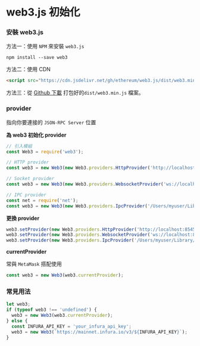# web3.js 初始化

### 安裝 web3.js

方法一：使用 `NPM` 來安裝 `web3.js`

```
npm install --save web3
```

方法二：使用 CDN

```html
<script src="https://cdn.jsdelivr.net/gh/ethereum/web3.js/dist/web3.min.js"></script>
```

方法三：從 [Github 下載](https://github.com/ethereum/web3.js) 打包好的`dist/web3.min.js` 檔案。

### provider

指向你要連接的 `JSON-RPC Server` 位置

**為 web3 初始化 provider**

```js
// 引入模組
const Web3 = require('web3');

// HTTP provider
const web3 = new Web3(new Web3.providers.HttpProvider('http://localhost:8545'));

// Socket provider
const web3 = new Web3(new Web3.providers.WebsocketProvider('ws://localhost:8546'));

// IPC provider
const net = require('net');
const web3 = new Web3(new Web3.providers.IpcProvider('/Users/myuser/Library/Ethereum/geth.ipc', net));
```

**更換 provider**

```js
web3.setProvider(new Web3.providers.HttpProvider('http://localhost:8545'));
web3.setProvider(new Web3.providers.WebsocketProvider('ws://localhost:8546'));
web3.setProvider(new Web3.providers.IpcProvider('/Users/myuser/Library/Ethereum/geth.ipc', net));
```

**currentProvider**

常與 `MetaMask` 搭配使用

```js
const web3 = new Web3(web3.currentProvider);
```

### 常見用法

```js
let web3;
if (typeof web3 !== 'undefined') {
  web3 = new Web3(web3.currentProvider);
} else {
  const INFURA_API_KEY = 'your_infura_api_key';
  web3 = new Web3(`https://mainnet.infura.io/v3/${INFURA_API_KEY}`);
}
```